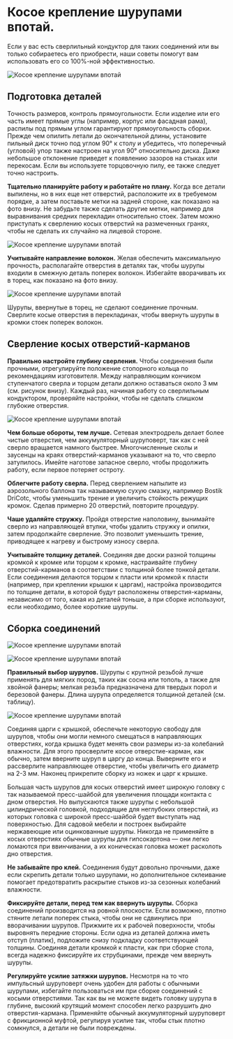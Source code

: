 # Косое крепление шурупами впотай.
Если у вас есть сверлильный кондуктор для таких соединений или вы только
собираетесь его приобрести, наши советы помогут вам использовать его со 100%-ной
эффективностью.

![Косое крепление шурупами впотай][id1]

## Подготовка деталей

Точность размеров, контроль прямоугольности. Если изделие или его часть имеет
прямые углы (например, корпус или фасадная рама), распилы под прямым углом
гарантируют прямоугольность сборки. Прежде чем опилить летали до окончательной
длины, установите пильный диск точно под углом 90° к столу и убедитесь, что
поперечный (угловой) упор также настроен на угол 90° относительно диска. Даже
небольшое отклонение приведет к появлению зазоров на стыках или перекосам. Если
вы используете торцовочную пилу, ее также следует точно настроить.

**Тщательно планируйте работу и работайте но плану.** Когда все детали выпилены, но
в них еще нет отверстий, расположите их в требуемом порядке, а затем поставьте
метки на задней стороне, как показано на фото внизу. Не забудьте также сделать
другие метки, например для выравнивания средних перекладин относительно стоек.
Затем можно приступать к сверлению косых отверстий на размеченных гранях, чтобы
не сделать их случайно на лицевой стороне.

![Косое крепление шурупами впотай][id2]

**Учитывайте направление волокон.** Желая обеспечить максимальную прочность, располагайте отверстия в деталях так, чтобы шурупы входили в смежную деталь поперек волокон. Избегайте вворачивать их в торец, как показано на фото внизу.

![Косое крепление шурупами впотай][id3]

Шурупы, ввернутые в торец, не сделают соединение прочным. Сверлите косые отверстия в перекладинах, чтобы ввернуть шурупы в кромки стоек поперек волокон.

## Сверление косых отверстий-карманов

**Правильно настройте глубину сверления.** Чтобы соединения были прочными, отрегулируйте положение стопорного кольца по рекомендациям изготовителя. Между направляющим кончиком ступенчатого сверла и торцом детали должно оставаться около 3 мм (см. рисунок внизу). Каждый раз, начиная работу со сверлильным кондуктором, проверяйте настройки, чтобы не сделать слишком глубокие отверстия.

![Косое крепление шурупами впотай][id4]

**Чем больше обороты, тем лучше.** Сетевая электродрель делает более чистые отверстия, чем аккумуляторный шуруповерт, так как с ней сверло вращается намного быстрее. Многочисленные сколы и заусенцы на краях отверстий-карманов указывают на то, что сверло затупилось. Имейте наготове запасное сверло, чтобы продолжить работу, если первое потеряет остроту.

**Облегчите работу сверла.** Перед сверлением напылите из аэрозольного баллона так называемую сухую смазку, например Bostik DriCotc, чтобы уменьшить трение и увеличить стойкость режущих кромок. Сделав примерно 20 отверстий, повторите процедуру.

**Чаше удаляйте стружку.** Пройдя отверстие наполовину, вынимайте сверло из направляющей втулки, чтобы удалить стружку и опилки, затем продолжайте сверление. Это позволит уменьшить трение, приводящее к нагреву и быстрому износу сверла.

**Учитывайте толщину деталей.** Соединяя две доски разной толщины кромкой к кромке или торцом к кромке, настраивайте глубину отверстий-карманов в соответствии с толщиной более тонкой детали. Если соединения делаются торцом к пласти или кромкой к пласти (например, при креплении крышки к царгам), настройка производится по толщине детали, в которой будут расположены отверстия-карманы, независимо от того, какая из деталей тоньше, а при сборке используют, если необходимо, более короткие шурупы.

## Сборка соединений

![Косое крепление шурупами впотай][id5]

![Косое крепление шурупами впотай][id6]

**Правильный выбор шурупов.** Шурупы с крупной резьбой лучше применять для мягких пород, таких как сосна или тополь, а также для хвойной фанеры; мелкая резьба предназначена для твердых порол и березовой фанеры. Длина шурупа определяется толщиной деталей (см. таблицу).

![Косое крепление шурупами впотай][id7]

Соединяя царги с крышкой, обеспечьте некоторую свободу для шурупов, чтобы они могли немного смещаться в направляющих отверстиях, когда крышка будет менять свои размеры из-за колебаний влажности. Для этого просверлите косое отверстие-карман, как обычно, затем вверните шуруп в царгу до конца. Выверните его и рассверлите направляющее отверстие, чтобы увеличить его диаметр на 2-3 мм. Наконец прикрепите сборку из ножек и царг к крышке.

Большая часть шурупов для косых отверстий имеет широкую головку с так называемой пресс-шайбой для увеличения площади контакта с дном отверстия. Но выпускаются также шурупы с небольшой цилиндрической головкой, подходящие для неглубоких отверстий, из которых головка с широкой пресс-шайбой будет выступать над поверхностью. Для садовой мебели и построек выбирайте нержавеющие или оцинкованные шурупы. Никогда не применяйте в косых отверстиях обычные шурупы для гипсокартона — они легко ломаются при ввинчивании, а их коническая головка может расколоть дно отверстия.

**Не забывайте про клей.** Соединения будут довольно прочными, даже если скрепить детали только шурупами, но дополнительное склеивание помогает предотвратить раскрытие стыков из-за сезонных колебаний влажности.

**Фиксируйте детали, перед тем как ввернуть шурупы.** Сборка соединений производится на ровной плоскости. Если возможно, плотно стяните летали поперек стыка, чтобы они не сдвинулись при вворачивании шурупов. Прижмите их к рабочей поверхности, чтобы выровнять передние стороны. Если одна из деталей должна иметь отступ (платик), подложите снизу подкладку соответствующей толщины. Соединяя детали кромкой к пласти, как при сборке стола, всегда надежно фиксируйте их струбцинами, прежде чем ввернуть шурупы.

**Регулируйте усилие затяжки шурупов.** Несмотря на то что импульсный шуруповерт очень удобен для работы с обычными шурупами, избегайте пользоваться им при сборке соединений с косыми отверстиями. Так как вы не можете видеть головку шурупа в глубине, высокий крутящий момент способен легко разрушить дно отверстия-кармана. Применяйте обычный аккумуляторный шуруповерт с фрикционной муфтой, регулируя усилие так, чтобы стык плотно сомкнулся, а детали не были повреждены.

[id1]: /images/Houseworks/Master/Woodmaster/kosoe_kreplenie_shurupami-1.jpg 'Косое крепление шурупами впотай'
[id2]: /images/Houseworks/Master/Woodmaster/kosoe_kreplenie_shurupami-2.jpg 'Косое крепление шурупами впотай'
[id3]: /images/Houseworks/Master/Woodmaster/kosoe_kreplenie_shurupami-3.jpg 'Косое крепление шурупами впотай'
[id4]: /images/Houseworks/Master/Woodmaster/kosoe_kreplenie_shurupami-4.jpg 'Косое крепление шурупами впотай'
[id5]: /images/Houseworks/Master/Woodmaster/kosoe_kreplenie_shurupami-5.jpg 'Косое крепление шурупами впотай'
[id6]: /images/Houseworks/Master/Woodmaster/kosoe_kreplenie_shurupami-6.jpg 'Косое крепление шурупами впотай'
[id7]: /images/Houseworks/Master/Woodmaster/kosoe_kreplenie_shurupami-7.jpg  'Косое крепление шурупами впотай'
